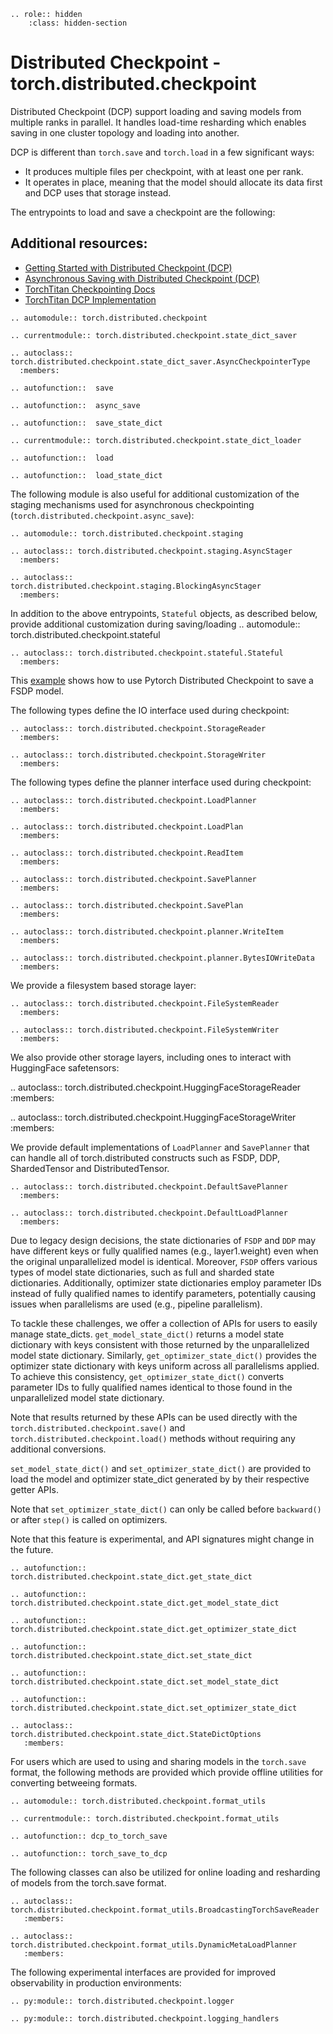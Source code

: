 ```{eval-rst}
.. role:: hidden
    :class: hidden-section
```

# Distributed Checkpoint - torch.distributed.checkpoint

Distributed Checkpoint (DCP) support loading and saving models from multiple ranks in parallel.
It handles load-time resharding which enables saving in one cluster topology and loading into another.

DCP is different than `torch.save` and `torch.load` in a few significant ways:

- It produces multiple files per checkpoint, with at least one per rank.
- It operates in place, meaning that the model should allocate its data first and DCP uses that storage instead.

The entrypoints to load and save a checkpoint are the following:

## Additional resources:

- [Getting Started with Distributed Checkpoint (DCP)](https://pytorch.org/tutorials/recipes/distributed_checkpoint_recipe.html)
- [Asynchronous Saving with Distributed Checkpoint (DCP)](https://pytorch.org/tutorials/recipes/distributed_async_checkpoint_recipe.html)
- [TorchTitan Checkpointing Docs](https://github.com/pytorch/torchtitan/blob/main/docs/checkpoint.md)
- [TorchTitan DCP Implementation](https://github.com/pytorch/torchtitan/blob/main/torchtitan/components/checkpoint.py)

```{eval-rst}
.. automodule:: torch.distributed.checkpoint
```

```{eval-rst}
.. currentmodule:: torch.distributed.checkpoint.state_dict_saver
```

```{eval-rst}
.. autoclass:: torch.distributed.checkpoint.state_dict_saver.AsyncCheckpointerType
  :members:
```

```{eval-rst}
.. autofunction::  save
```

```{eval-rst}
.. autofunction::  async_save
```

```{eval-rst}
.. autofunction::  save_state_dict
```

```{eval-rst}
.. currentmodule:: torch.distributed.checkpoint.state_dict_loader
```

```{eval-rst}
.. autofunction::  load
```

```{eval-rst}
.. autofunction::  load_state_dict
```

The following module is also useful for additional customization of the staging mechanisms used for asynchronous checkpointing (`torch.distributed.checkpoint.async_save`):

```{eval-rst}
.. automodule:: torch.distributed.checkpoint.staging
```

```{eval-rst}
.. autoclass:: torch.distributed.checkpoint.staging.AsyncStager
  :members:
```

```{eval-rst}
.. autoclass:: torch.distributed.checkpoint.staging.BlockingAsyncStager
  :members:
```

In addition to the above entrypoints, `Stateful` objects, as described below, provide additional customization during saving/loading
.. automodule:: torch.distributed.checkpoint.stateful

```{eval-rst}
.. autoclass:: torch.distributed.checkpoint.stateful.Stateful
  :members:
```

This [example](https://github.com/pytorch/pytorch/blob/main/torch/distributed/checkpoint/examples/fsdp_checkpoint_example.py) shows how to use Pytorch Distributed Checkpoint to save a FSDP model.

The following types define the IO interface used during checkpoint:

```{eval-rst}
.. autoclass:: torch.distributed.checkpoint.StorageReader
  :members:
```

```{eval-rst}
.. autoclass:: torch.distributed.checkpoint.StorageWriter
  :members:
```

The following types define the planner interface used during checkpoint:

```{eval-rst}
.. autoclass:: torch.distributed.checkpoint.LoadPlanner
  :members:
```

```{eval-rst}
.. autoclass:: torch.distributed.checkpoint.LoadPlan
  :members:
```

```{eval-rst}
.. autoclass:: torch.distributed.checkpoint.ReadItem
  :members:
```

```{eval-rst}
.. autoclass:: torch.distributed.checkpoint.SavePlanner
  :members:
```

```{eval-rst}
.. autoclass:: torch.distributed.checkpoint.SavePlan
  :members:
```

```{eval-rst}
.. autoclass:: torch.distributed.checkpoint.planner.WriteItem
  :members:
```

```{eval-rst}
.. autoclass:: torch.distributed.checkpoint.planner.BytesIOWriteData
  :members:
```

We provide a filesystem based storage layer:

```{eval-rst}
.. autoclass:: torch.distributed.checkpoint.FileSystemReader
  :members:
```

```{eval-rst}
.. autoclass:: torch.distributed.checkpoint.FileSystemWriter
  :members:
```

We also provide other storage layers, including ones to interact with HuggingFace safetensors:

.. autoclass:: torch.distributed.checkpoint.HuggingFaceStorageReader
  :members:

.. autoclass:: torch.distributed.checkpoint.HuggingFaceStorageWriter
  :members:

We provide default implementations of `LoadPlanner` and `SavePlanner` that
can handle all of torch.distributed constructs such as FSDP, DDP, ShardedTensor and DistributedTensor.

```{eval-rst}
.. autoclass:: torch.distributed.checkpoint.DefaultSavePlanner
  :members:
```

```{eval-rst}
.. autoclass:: torch.distributed.checkpoint.DefaultLoadPlanner
  :members:

```

Due to legacy design decisions, the state dictionaries of `FSDP` and `DDP` may have different keys or fully qualified names (e.g., layer1.weight) even when the original unparallelized model is identical. Moreover, `FSDP` offers various types of model state dictionaries, such as full and sharded state dictionaries. Additionally, optimizer state dictionaries employ parameter IDs instead of fully qualified names to identify parameters, potentially causing issues when parallelisms are used (e.g., pipeline parallelism).

To tackle these challenges, we offer a collection of APIs for users to easily manage state_dicts. `get_model_state_dict()` returns a model state dictionary with keys consistent with those returned by the unparallelized model state dictionary. Similarly, `get_optimizer_state_dict()` provides the optimizer state dictionary with keys uniform across all parallelisms applied. To achieve this consistency, `get_optimizer_state_dict()` converts parameter IDs to fully qualified names identical to those found in the unparallelized model state dictionary.

Note that results returned by these APIs can be used directly with the `torch.distributed.checkpoint.save()` and `torch.distributed.checkpoint.load()` methods without requiring any additional conversions.

`set_model_state_dict()` and `set_optimizer_state_dict()` are provided to load the model and optimizer state_dict generated by by their respective getter APIs.

Note that `set_optimizer_state_dict()` can only be called before `backward()` or after `step()` is called on optimizers.

Note that this feature is experimental, and API signatures might change in the future.

```{eval-rst}
.. autofunction:: torch.distributed.checkpoint.state_dict.get_state_dict
```

```{eval-rst}
.. autofunction:: torch.distributed.checkpoint.state_dict.get_model_state_dict
```

```{eval-rst}
.. autofunction:: torch.distributed.checkpoint.state_dict.get_optimizer_state_dict
```

```{eval-rst}
.. autofunction:: torch.distributed.checkpoint.state_dict.set_state_dict
```

```{eval-rst}
.. autofunction:: torch.distributed.checkpoint.state_dict.set_model_state_dict
```

```{eval-rst}
.. autofunction:: torch.distributed.checkpoint.state_dict.set_optimizer_state_dict
```

```{eval-rst}
.. autoclass:: torch.distributed.checkpoint.state_dict.StateDictOptions
   :members:
```

For users which are used to using and sharing models in the `torch.save` format, the following methods are provided which provide offline utilities for converting betweeing formats.

```{eval-rst}
.. automodule:: torch.distributed.checkpoint.format_utils
```

```{eval-rst}
.. currentmodule:: torch.distributed.checkpoint.format_utils
```

```{eval-rst}
.. autofunction:: dcp_to_torch_save
```

```{eval-rst}
.. autofunction:: torch_save_to_dcp
```

The following classes can also be utilized for online loading and resharding of models from the torch.save format.

```{eval-rst}
.. autoclass:: torch.distributed.checkpoint.format_utils.BroadcastingTorchSaveReader
   :members:
```

```{eval-rst}
.. autoclass:: torch.distributed.checkpoint.format_utils.DynamicMetaLoadPlanner
   :members:
```

The following experimental interfaces are provided for improved observability in production environments:

```{eval-rst}
.. py:module:: torch.distributed.checkpoint.logger
```

```{eval-rst}
.. py:module:: torch.distributed.checkpoint.logging_handlers
```
